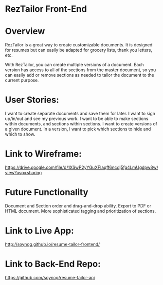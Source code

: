 # RezTailor Front-End

# Overview
RezTailor is a great way to create customizable documents. It is designed for resumes but can easily be adapted for grocery lists, thank you letters, etc.

With RezTailor, you can create multiple versions of a document. Each version has access to all of the sections from the master document, so you can easily add or remove sections as needed to tailor the document to the current purpose.

# User Stories:
I want to create separate documents and save them for later.
I want to sign up/in/out and see my previous work.
I want to be able to make sections within documents, and sections within sections.
I want to create versions of a given document.
In a version, I want to pick which sections to hide and which to show.

# Link to Wireframe:
<https://drive.google.com/file/d/1XSwP2yYGuXFIaqff6ncdj5fg4LmUgdpw8w/view?usp=sharing>

# Future Functionality
Document and Section order and drag-and-drop ability.
Export to PDF or HTML document.
More sophisticated tagging and prioritization of sections.

# Link to Live App:
<http://soynog.github.io/resume-tailor-frontend/>

# Link to Back-End Repo:
<https://github.com/soynog/resume-tailor-api>
